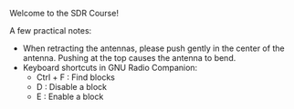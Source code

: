 Welcome to the SDR Course!

A few practical notes:

- When retracting the antennas, please push gently in the center of the antenna. Pushing at the top causes the antenna to bend.
- Keyboard shortcuts in GNU Radio Companion:
  - Ctrl + F : Find blocks
  - D : Disable a block
  - E : Enable a block
